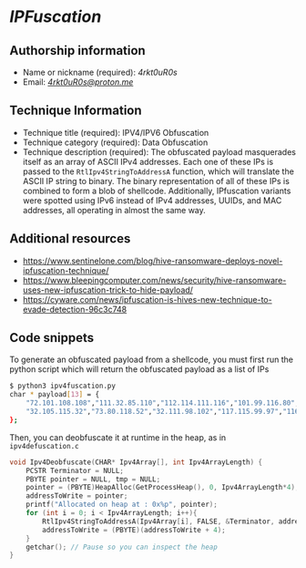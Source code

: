 # *IPFuscation*

## Authorship information
* Name or nickname (required): *4rkt0uR0s*
* Email: *4rkt0uR0s@proton.me*
  
## Technique Information
* Technique title (required): IPV4/IPV6 Obfuscation
* Technique category (required): Data Obfuscation
* Technique description (required):  The obfuscated payload masquerades itself as an array of ASCII IPv4 addresses. Each one of these IPs is passed to the `RtlIpv4StringToAddressA` function, which will translate the ASCII IP string to binary. The binary representation of all of these IPs is combined to form a blob of shellcode. Additionally, IPfuscation variants were spotted using IPv6 instead of IPv4 addresses, UUIDs, and MAC addresses, all operating in almost the same way.

## Additional resources
* https://www.sentinelone.com/blog/hive-ransomware-deploys-novel-ipfuscation-technique/
* https://www.bleepingcomputer.com/news/security/hive-ransomware-uses-new-ipfuscation-trick-to-hide-payload/
* https://cyware.com/news/ipfuscation-is-hives-new-technique-to-evade-detection-96c3c748

## Code snippets
To generate an obfuscated payload from a shellcode, you must first run the python script which will return the obfuscated payload as a list of IPs
```bash
$ python3 ipv4fuscation.py
char * payload[13] = { 
	"72.101.108.108","111.32.85.110","112.114.111.116","101.99.116.80","114.111.106.101","99.116.44.32","116.104.105.115",
	"32.105.115.32","73.80.118.52","32.111.98.102","117.115.99.97","116.105.111.110","32.58.41.0"
};
```

Then, you can deobfuscate it at runtime in the heap, as in `ipv4defuscation.c`

```c
void Ipv4Deobfuscate(CHAR* Ipv4Array[], int Ipv4ArrayLength) {
	PCSTR Terminator = NULL;
	PBYTE pointer = NULL, tmp = NULL;
	pointer = (PBYTE)HeapAlloc(GetProcessHeap(), 0, Ipv4ArrayLength*4);
	addressToWrite = pointer;
	printf("Allocated on heap at : 0x%p", pointer);
	for (int i = 0; i < Ipv4ArrayLength; i++){
		RtlIpv4StringToAddressA(Ipv4Array[i], FALSE, &Terminator, addressToWrite);
		addressToWrite = (PBYTE)(addressToWrite + 4);
	}
	getchar(); // Pause so you can inspect the heap
}
```